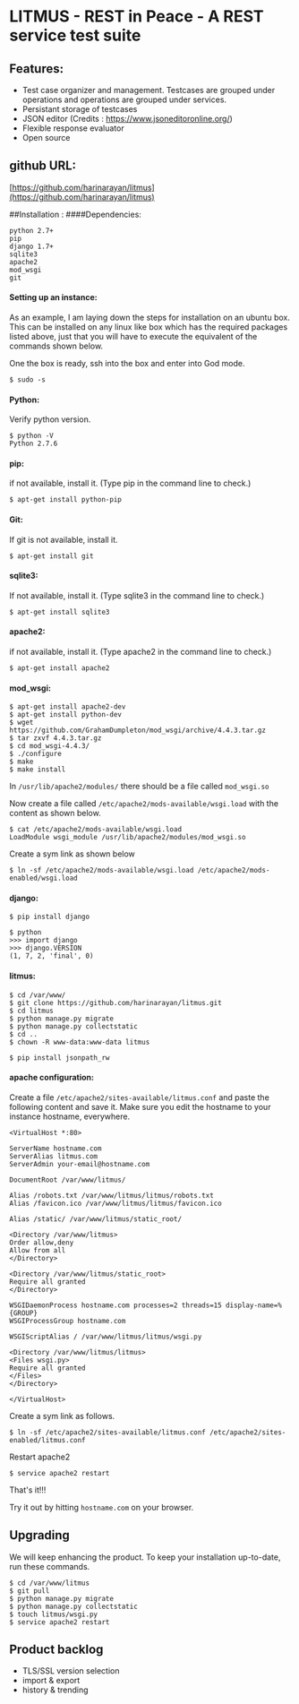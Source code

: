 # LITMUS - REST in Peace - A REST service test suite

## Features:
* Test case organizer and management. Testcases are grouped under operations and operations are grouped under services.
* Persistant storage of testcases
* JSON editor (Credits : https://www.jsoneditoronline.org/)
* Flexible response evaluator
* Open source

## github URL:
[https://github.com/harinarayan/litmus](https://github.com/harinarayan/litmus)

##Installation :
####Dependencies:

    python 2.7+
    pip
    django 1.7+
    sqlite3
    apache2
    mod_wsgi
    git

#### Setting up an instance:

As an example, I am laying down the steps for installation on an ubuntu box. This can be installed on any linux like box which has the required packages listed above, just that you will have to execute the equivalent of the commands shown below.


One the box is ready, ssh into the box and enter into God mode.

```
$ sudo -s
```

#### Python:

Verify python version.

```
$ python -V
Python 2.7.6
```

#### pip:

if not available, install it. (Type pip in the command line to check.)
```
$ apt-get install python-pip
```

#### Git:

If git is not available, install it.

```
$ apt-get install git
```

#### sqlite3:

If not available, install it. (Type sqlite3 in the command line to check.)
```
$ apt-get install sqlite3
```

#### apache2:

if not available, install it. (Type apache2 in the command line to check.)
```
$ apt-get install apache2
```

#### mod_wsgi:
```
$ apt-get install apache2-dev
$ apt-get install python-dev
$ wget https://github.com/GrahamDumpleton/mod_wsgi/archive/4.4.3.tar.gz
$ tar zxvf 4.4.3.tar.gz
$ cd mod_wsgi-4.4.3/
$ ./configure
$ make
$ make install
```
In  `/usr/lib/apache2/modules/` there should be a file called `mod_wsgi.so`


Now create a file called `/etc/apache2/mods-available/wsgi.load` with the content as shown below.

```
$ cat /etc/apache2/mods-available/wsgi.load
LoadModule wsgi_module /usr/lib/apache2/modules/mod_wsgi.so
```
Create a sym link as shown below
```
$ ln -sf /etc/apache2/mods-available/wsgi.load /etc/apache2/mods-enabled/wsgi.load
```

#### django:

```
$ pip install django

$ python
>>> import django
>>> django.VERSION
(1, 7, 2, 'final', 0)
```

#### litmus:
```
$ cd /var/www/
$ git clone https://github.com/harinarayan/litmus.git
$ cd litmus
$ python manage.py migrate
$ python manage.py collectstatic
$ cd ..
$ chown -R www-data:www-data litmus

$ pip install jsonpath_rw
```

#### apache configuration:

Create a file `/etc/apache2/sites-available/litmus.conf` and paste the following content and save it. Make sure you edit the hostname to your instance hostname, everywhere.
```
<VirtualHost *:80>

ServerName hostname.com
ServerAlias litmus.com
ServerAdmin your-email@hostname.com

DocumentRoot /var/www/litmus/

Alias /robots.txt /var/www/litmus/litmus/robots.txt
Alias /favicon.ico /var/www/litmus/litmus/favicon.ico

Alias /static/ /var/www/litmus/static_root/

<Directory /var/www/litmus>
Order allow,deny
Allow from all
</Directory>

<Directory /var/www/litmus/static_root>
Require all granted
</Directory>

WSGIDaemonProcess hostname.com processes=2 threads=15 display-name=%{GROUP}
WSGIProcessGroup hostname.com

WSGIScriptAlias / /var/www/litmus/litmus/wsgi.py

<Directory /var/www/litmus/litmus>
<Files wsgi.py>
Require all granted
</Files>
</Directory>

</VirtualHost>
```

Create a sym link as follows.
```
$ ln -sf /etc/apache2/sites-available/litmus.conf /etc/apache2/sites-enabled/litmus.conf
```
Restart apache2
```
$ service apache2 restart
```
 
That's it!!!

Try it out by hitting `hostname.com` on your browser.

 
## Upgrading

We will keep enhancing the product. To keep your installation up-to-date, run these commands.
```
$ cd /var/www/litmus
$ git pull
$ python manage.py migrate
$ python manage.py collectstatic
$ touch litmus/wsgi.py
$ service apache2 restart
```

## Product backlog
* TLS/SSL version selection
* import & export
* history & trending
